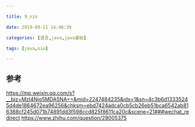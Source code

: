 ```yaml
---

title: 9_nio

date: 2019-09-11 14:40:39

categories: [语言,java,java基础]

tags: [java,nio]

---
```








## 参考

https://mp.weixin.qq.com/s?__biz=MzI4Njg5MDA5NA==&mid=2247484235&idx=1&sn=4c3b6d13335245d4de1864672ea96256&chksm=ebd7424adca0cb5cb26eb51bca6542ab816388cf245d071b74891dd3f598ccd825f8611ca20c&scene=21###wechat_redirect
https://www.zhihu.com/question/29005375

